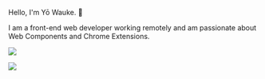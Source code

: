 Hello, I'm Yō Wauke. 👋

I am a front-end web developer working remotely and am passionate about Web Components and Chrome Extensions.

![](https://github-readme-stats.vercel.app/api/top-langs?username=piayo&show_icons=true&locale=en&layout=compact)

![](https://skillicons.dev/icons?i=vscode,webpack,html,css,js,ts,jquery,lit,sass,vite,vitest,supabase,wordpress,php,nodejs,npm,figma,github,gitlab,ps,ai,xd)

<!--
**piayo/piayo** is a ✨ _special_ ✨ repository because its `README.md` (this file) appears on your GitHub profile.

Here are some ideas to get you started:

- 🔭 I’m currently working on ...
- 🌱 I’m currently learning ...
- 👯 I’m looking to collaborate on ...
- 🤔 I’m looking for help with ...
- 💬 Ask me about ...
- 📫 How to reach me: ...
- 😄 Pronouns: ...
- ⚡ Fun fact: ...
-->
